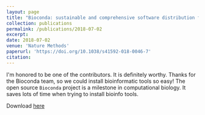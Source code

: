 ```yaml
---
layout: page
title: "Bioconda: sustainable and comprehensive software distribution for the life sciences"
collection: publications
permalink: /publications/2018-07-02
excerpt: 
date: 2018-07-02
venue: 'Nature Methods'
paperurl: 'https://doi.org/10.1038/s41592-018-0046-7'
citation: 
---
```


I'm honored to be one of the contributors. It is definitely worthy. Thanks for the Bioconda team, so we could install bioinformatic tools so easy! The open source `Bioconda` project is a milestone in computational biology. It saves lots of time when trying to install bioinfo tools.

Download [here](https://doi.org/10.1038/s41592-018-0046-7)